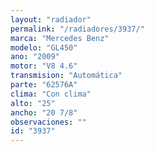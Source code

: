 ```yaml
---
layout: "radiador"
permalink: "/radiadores/3937/"
marca: "Mercedes Benz"
modelo: "GL450"
ano: "2009"
motor: "V8 4.6"
transmision: "Automática"
parte: "62576A"
clima: "Con clima"
alto: "25"
ancho: "20 7/8"
observaciones: ""
id: "3937"
---
```


